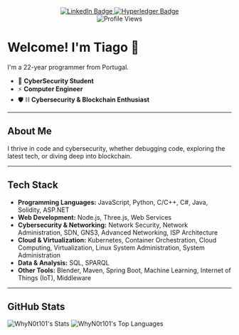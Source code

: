 <div align="center">
  <!-- Social Badges -->
  <a href="https://www.linkedin.com/in/tiago-pereira-4763ab252/">
    <img src="https://img.shields.io/badge/LinkedIn-Connect-blue?style=for-the-badge&logo=linkedin" alt="LinkedIn Badge"/>
  </a>
  <a href="https://gist.github.com/WhyN0t101">
    <img src="https://img.shields.io/badge/Hyperledger-Explore-2F3134?style=for-the-badge&logo=hyperledger&logoColor=white" alt="Hyperledger Badge"/>
  </a>
</div>

<div align="center">
  <img src="https://komarev.com/ghpvc/?username=WhyN0t101&style=flat-square&color=blue" alt="Profile Views"/>
</div>

# Welcome! I'm Tiago 👋

I'm a 22-year programmer from Portugal.

- 💾 **CyberSecurity Student**  
- ⚡ **Computer Engineer**
- 🛡️ ⛓️ **Cybersecurity & Blockchain Enthusiast**

---

## About Me

I thrive in code and cybersecurity, whether debugging code, exploring the latest tech, or diving deep into blockchain.

---

## Tech Stack

- **Programming Languages:** JavaScript, Python, C/C++, C#, Java, Solidity, ASP.NET
- **Web Development:** Node.js, Three.js, Web Services
- **Cybersecurity & Networking:** Network Security, Network Administration, SDN, GNS3, Advanced Networking, ISP Architecture
- **Cloud & Virtualization:** Kubernetes, Container Orchestration, Cloud Computing, Virtualization, Linux System Administration, System Administration
- **Data & Analysis:** SQL, SPARQL
- **Other Tools:** Blender, Maven, Spring Boot, Machine Learning, Internet of Things (IoT), Middleware

---

## GitHub Stats

![WhyN0t101's Stats](https://github-readme-stats.vercel.app/api?username=WhyN0t101&theme=tokyonight&show_icons=true&hide_border=true&count_private=true)
![WhyN0t101's Top Languages](https://github-readme-stats.vercel.app/api/top-langs/?username=WhyN0t101&theme=tokyonight&show_icons=true&hide_border=true&layout=compact)
